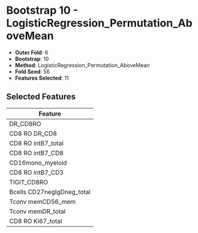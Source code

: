 # Bootstrap 10 - LogisticRegression_Permutation_AboveMean

- **Outer Fold**: 6
- **Bootstrap**: 10
- **Method**: LogisticRegression_Permutation_AboveMean
- **Fold Seed**: 56
- **Features Selected**: 11

## Selected Features

| Feature |
|---------|
| DR_CD8RO |
| CD8 RO DR_CD8 |
| CD8 RO intB7_total |
| CD8 RO intB7_CD8 |
| CD16mono_myeloid |
| CD8 RO intB7_CD3 |
| TIGIT_CD8RO |
| Bcells CD27negIgDneg_total |
| Tconv memCD56_mem |
| Tconv memDR_total |
| CD8 RO Ki67_total |
